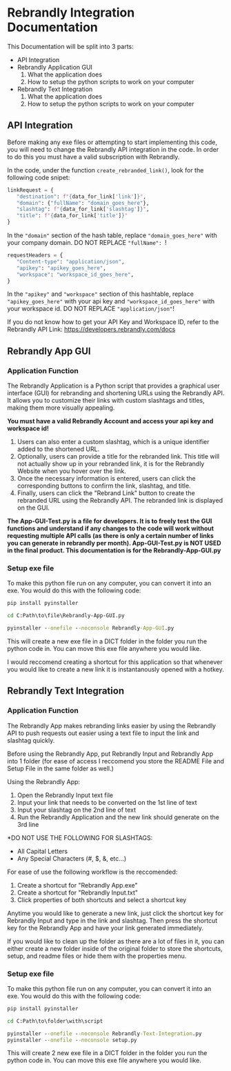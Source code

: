 # Rebrandly Integration Documentation

This Documentation will be split into 3 parts: 

* API Integration
* Rebrandly Application GUI
     1. What the application does
     2. How to setup the python scripts to work on your computer
* Rebrandly Text Integration
     1. What the application does
     2. How to setup the python scripts to work on your computer


## API Integration
Before making any exe files or attempting to start implementing this code, you will need to change the Rebrandly API integration in the code. In order to do this you must have a valid subscription with Rebrandly.

In the code, under the function `create_rebranded_link()`, look for the following code snipet:

```python
linkRequest = {
   "destination": f"{data_for_link['link']}",
   "domain": {"fullName": "domain_goes_here"},
   "slashtag": f"{data_for_link['slashtag']}",
   "title": f"{data_for_link['title']}"
}
```
In the `"domain"` section of the hash table, replace `"domain_goes_here"` with your company domain. DO NOT REPLACE `"fullName": `!

```python
requestHeaders = {
   "Content-type": "application/json",
   "apikey": "apikey_goes_here",
   "workspace": "workspace_id_goes_here",
}
```
In the `"apikey"` and `"workspace"` section of this hashtable, replace `"apikey_goes_here"` with your api key and `"workspace_id_goes_here"` with your workspace id. DO NOT REPLACE `"application/json"`!

If you do not know how to get your API Key and Workspace ID, refer to the Rebrandly API Link: https://developers.rebrandly.com/docs


## Rebrandly App GUI
### Application Function
The Rebrandly Application is a Python script that provides a graphical user interface (GUI) for rebranding and shortening URLs using the Rebrandly API. It allows you to customize their links with custom slashtags and titles, making them more visually appealing. 

**You must have a valid Rebrandly Account and access your api key and workspace id!**

1. Users can also enter a custom slashtag, which is a unique identifier added to the shortened URL.
2. Optionally, users can provide a title for the rebranded link. This title will not actually show up in your rebranded link, it is for the Rebrandly Website when
   you hover over the link.
3. Once the necessary information is entered, users can click the corresponding buttons to confirm the link, slashtag, and title.
4. Finally, users can click the "Rebrand Link" button to create the rebranded URL using the Rebrandly API. The rebranded link is displayed on the GUI.

**The App-GUI-Test.py is a file for developers. It is to freely test the GUI functions and understand if any changes to the code will work without requesting multiple API calls (as there is only a certain number of links you can generate in rebrandly per month).
App-GUI-Test.py is NOT USED in the final product. This documentation is for the Rebrandly-App-GUI.py**


### Setup exe file
To make this python file run on any computer, you can convert it into an exe. You would do this with the following code:

```cmd
pip install pyinstaller

cd C:Path\to\file\Rebrandly-App-GUI.py

pyinstaller --onefile --noconsole Rebrandly-App-GUI.py
```

This will create a new exe file in a DICT folder in the folder you run the python code in. You can move this exe file anywhere you would like.

I would reccomend creating a shortcut for this application so that whenever you would like to create a new link it is instantanously opened with a hotkey.


## Rebrandly Text Integration
### Application Function
The Rebrandly App makes rebranding links easier by using the Rebrandly API to push requests out easier using a text file to input the link and slashtag quickly.

Before using the Rebrandly App, put Rebrandly Input and Rebrandly App into 1 folder (for ease of access
I reccomend you store the README File and Setup File in the same folder as well.)

Using the Rebrandly App:
1. Open the Rebrandly Input text file
2. Input your link that needs to be converted on the 1st line of text
3. Input your slashtag on the 2nd line of text
4. Run the Rebrandly Application and the new link should generate on the 3rd line

*DO NOT USE THE FOLLOWING FOR SLASHTAGS:
- All Capital Letters
- Any Special Characters (#, $, &, etc...)

For ease of use the following workflow is the reccomended:
1. Create a shortcut for "Rebrandly App.exe"
2. Create a shortcut for "Rebrandly Input.txt"
3. Click properties of both shortcuts and select a shortcut key

Anytime you would like to generate a new link, just click the shortcut key for Rebrandly Input and
type in the link and slashtag. Then press the shortcut key for the Rebrandly App and have your link
generated immediately.

If you would like to clean up the folder as there are a lot of files in it, you can either create a
new folder inside of the original folder to store the shortcuts, setup, and readme files or hide them
with the properties menu.

### Setup exe file
To make this python file run on any computer, you can convert it into an exe. You would do this with the following code:

```cmd
pip install pyinstaller

cd C:Path\to\folder\with\script

pyinstaller --onefile --noconsole Rebrandly-Text-Integration.py
pyinstaller --onefile --noconsole setup.py
```

This will create 2 new exe file in a DICT folder in the folder you run the python code in. You can move this exe file anywhere you would like.

